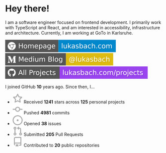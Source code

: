 # Hey there!

I am a software engineer focused on frontend development. I primarily work with TypeScript and React, and am interested in accessibility, infrastructure and architecture. Currently, I am working at GoTo in Karlsruhe.

[![Homepage](./icons/homepage.svg)](https://lukasbach.com)
[![Medium Blog](./icons/medium.svg)](https://medium.com/@lukasbach)
[![My Projects](./icons/projects.svg)](https://lukasbach.com/projects)

I joined GitHub **10** years ago. Since then, I...

- ![](./icons/star.svg) Received **1241** stars across **125** personal projects
- ![](./icons/commit.svg) Pushed **4981** commits
- ![](./icons/issues.svg) Opened **38** issues
- ![](./icons/pr.svg) Submitted **205** Pull Requests
- ![](./icons/repo.svg) Contributed to **20** public repositories
